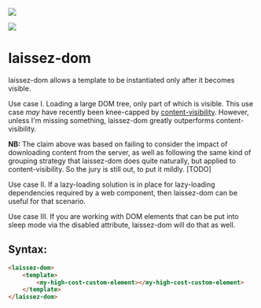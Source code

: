 <a href="https://nodei.co/npm/laissez-dom/"><img src="https://nodei.co/npm/laissez-dom.png"></a>

<img src="https://badgen.net/bundlephobia/minzip/laissez-dom">

# laissez-dom

laissez-dom allows a template to be instantiated only after it becomes visible.

Use case I.  Loading a large DOM tree, only part of which is visible.  This use case *may* have recently been knee-capped by [content-visibility](https://web.dev/content-visibility/).  However, unless I'm missing something, laissez-dom greatly outperforms content-visibility.  

**NB:**  The claim above was based on failing to consider the impact of downloading content from the server, as well as following the same kind of grouping strategy that laissez-dom does quite naturally, but applied to content-visibility.  So the jury is still out, to put it mildly. [TODO]

Use case II.  If a lazy-loading solution is in place for lazy-loading dependencies required by a web component, then laissez-dom can be useful for that scenario.

Use case III.  If you are working with DOM elements that can be put into sleep mode via the disabled attribute, laissez-dom will do that as well.

## Syntax:

```html
<laissez-dom>
    <template>
        <my-high-cost-custom-element></my-high-cost-custom-element>
    </template>
</laissez-dom>
```

